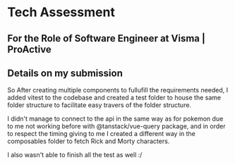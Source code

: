 # Tech Assessment

## For the Role of Software Engineer at Visma | ProActive

## Details on my submission 

So After creating multiple components to fullufill the requirements needed, I added vitest to the codebase and created a test folder to house the same folder structure to facilitate easy travers of the folder structure.


I didn't manage to connect to the api in the same way as for pokemon due to me not working before with @tanstack/vue-query package, and in order to respect the timing giving to me I created a different way in the composables folder to fetch Rick and Morty characters.

I also wasn't able to finish all the test as well :/ 


